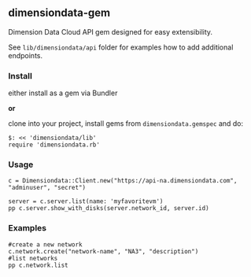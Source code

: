 ## dimensiondata-gem

Dimension Data Cloud API gem designed for easy extensibility.

See `lib/dimensiondata/api` folder for examples how to add additional endpoints.


### Install

either install as a gem via Bundler

__or__

clone into your project, install gems from `dimensiondata.gemspec` and do:

```
$: << 'dimensiondata/lib'
require 'dimensiondata.rb'
```

### Usage

```
c = Dimensiondata::Client.new("https://api-na.dimensiondata.com", "adminuser", "secret")

server = c.server.list(name: 'myfavoritevm')
pp c.server.show_with_disks(server.network_id, server.id)
```

### Examples

```
#create a new network
c.network.create("network-name", "NA3", "description")
#list networks
pp c.network.list

```


